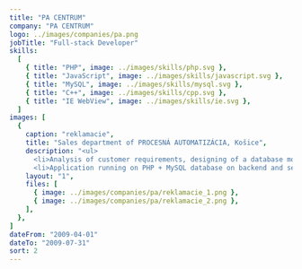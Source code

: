 ```yaml
---
title: "PA CENTRUM"
company: "PA CENTRUM"
logo: ../images/companies/pa.png
jobTitle: "Full-stack Developer"
skills:
  [
    { title: "PHP", image: ../images/skills/php.svg },
    { title: "JavaScript", image: ../images/skills/javascript.svg },
    { title: "MySQL", image: ../images/skills/mysql.svg },
    { title: "C++", image: ../images/skills/cpp.svg },
    { title: "IE WebView", image: ../images/skills/ie.svg },
  ]
images: [
  {
    caption: "reklamacie",
    title: "Sales department of PROCESNÁ AUTOMATIZÁCIA, Košice",
    description: "<ul>
      <li>Analysis of customer requirements, designing of a database model and development of a web application of <b>customer complaint system for Sales department</b>.</li>
      <li>Application running on PHP + MySQL database on backend and serving up to 10&nbsp;employees, every working day for many years without any issue or bug-report.</li></ul>",
    layout: "1",
    files: [
      { image: ../images/companies/pa/reklamacie_1.png },
      { image: ../images/companies/pa/reklamacie_2.png },
    ],
  },
]
dateFrom: "2009-04-01"
dateTo: "2009-07-31"
sort: 2
---
```

